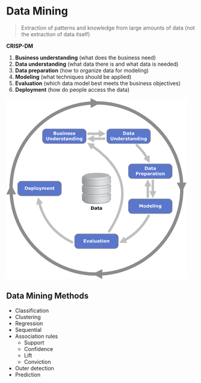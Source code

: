 # Data Mining

>Extraction of patterns and knowledge from large amounts of data (not the extraction of data itself)

__CRISP-DM__

1. __Business understanding__ (what does the business need)
2. __Data understanding__ (what data there is and what data is needed)
3. __Data preparation__ (how to organize data for modeling)
4. __Modeling__ (what techniques should be applied)
5. __Evaluation__ (which data model best meets the business objectives)
6. __Deployment__ (how do people access the data)

![Chart](../assets/crisp-dm.png)

## Data Mining Methods

* Classification
* Clustering
* Regression
* Sequential
* Association rules
  * Support
  * Confidence
  * Lift
  * Conviction
* Outer detection
* Prediction
